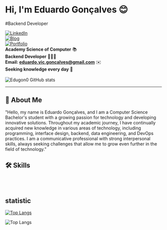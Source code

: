 
# Hi, I'm Eduardo Gonçalves 😊
#Backend Developer

[![LinkedIn](https://img.shields.io/badge/linkedin-%230077B5.svg?style=for-the-badge&logo=linkedin&logoColor=white)](https://www.linkedin.com/in/eduardo-gonçalves-5a9a4228a/)<br>
[![Blog](https://img.shields.io/badge/Instagram-E4405F?style=for-the-badge&logo=instagram&logoColor=white)](https://www.instagram.com/edugon0/) <br>
[![Portfolio](https://img.shields.io/badge/Portfolio-%23000000.svg?style=for-the-badge&logo=firefox&logoColor=#FF7139)](https://edugon0.github.io/My-Portfolio/index.html) <br>
<strong>Academy Science of Computer</strong> 📚
<br>
<strong>Backend Developer</strong> 👨🏻‍💻
<br>
<strong>Email: eduardo.vic.goncalves@gmail.com</strong> ✉️
<br>
<strong>Seeking knowledge every day</strong> 👀
<br>
<br>
![Edugon0 GitHub stats](https://github-readme-stats.vercel.app/api?username=Edugon0&show_icons=true&theme=merko)
<hr>



## 🚀 About Me
"Hello, my name is Eduardo Gonçalves, and I am a Computer Science Bachelor's student with a growing passion for technology and developing innovative solutions. Throughout my academic journey, I have continually acquired new knowledge in various areas of technology, including programming, interface design, backend, data engineering, and DevOps practices. I am a communicative professional with strong interpersonal skills, always seeking challenges that allow me to grow even further in the field of technology."



## 🛠 Skills
<div style="display: inline-block;"><br/>
    <img src="https://img.shields.io/badge/html5-%23E34F26.svg?style=for-the-badge&logo=html5&logoColor=white" alt="">
    <img src="https://img.shields.io/badge/css3-%231572B6.svg?style=for-the-badge&logo=css3&logoColor=white" alt="">
    <img src="https://img.shields.io/badge/python-3670A0?style=for-the-badge&logo=python&logoColor=ffdd54" alt="">
    <img src="https://img.shields.io/badge/javascript-%23323330.svg?style=for-the-badge&logo=javascript&logoColor=%23F7DF1E" alt="">
    <img src="https://img.shields.io/badge/c%23-%23239120.svg?style=for-the-badge&logo=csharp&logoColor=white" alt="">
    <img src="https://img.shields.io/badge/mysql-4479A1.svg?style=for-the-badge&logo=mysql&logoColor=white" alt="">
    <img src="https://img.shields.io/badge/MongoDB-%234ea94b.svg?style=for-the-badge&logo=mongodb&logoColor=white" alt="">
    <img src="https://img.shields.io/badge/postgres-%23316192.svg?style=for-the-badge&logo=postgresql&logoColor=white" alt="">
    <img src="https://img.shields.io/badge/sqlite-%2307405e.svg?style=for-the-badge&logo=sqlite&logoColor=white" alt="">
    <img src="https://img.shields.io/badge/docker-%230db7ed.svg?style=for-the-badge&logo=docker&logoColor=white" alt="">
    <img src="https://img.shields.io/badge/terraform-%235835CC.svg?style=for-the-badge&logo=terraform&logoColor=white" alt="">
    <img src="https://img.shields.io/badge/git-%23F05033.svg?style=for-the-badge&logo=git&logoColor=white" alt="">
    <img src="https://img.shields.io/badge/Socket.io-black?style=for-the-badge&logo=socket.io&badgeColor=010101" alt="">
    <img src="https://img.shields.io/badge/express.js-%23404d59.svg?style=for-the-badge&logo=express&logoColor=%2361DAFB" alt="">
    <img src="https://img.shields.io/badge/flask-%23000.svg?style=for-the-badge&logo=flask&logoColor=white" alt="">
    <img src="https://img.shields.io/badge/node.js-6DA55F?style=for-the-badge&logo=node.js&logoColor=white" alt="">
    <img src="https://img.shields.io/badge/react-%2320232a.svg?style=for-the-badge&logo=react&logoColor=%2361DAFB" alt="">
    <img src="https://img.shields.io/badge/.NET-5C2D91?style=for-the-badge&logo=.net&logoColor=white" alt="">
    <img src="https://img.shields.io/badge/AWS-%23FF9900.svg?style=for-the-badge&logo=amazon-aws&logoColor=white" alt="">
    <img src="https://img.shields.io/badge/Linux-FCC624?style=for-the-badge&logo=linux&logoColor=black" alt="">
    
</div><br/>


## statistic

[![Top Langs](https://github-readme-stats.vercel.app/api/top-langs/?username=Edugon0&layout=donut)](https://github.com/anuraghazra/github-readme-stats)

![Top Langs](https://github-readme-stats.vercel.app/api/top-langs/?username=Edugon0&hide_progress=true)
